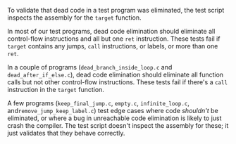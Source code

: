 To validate that dead code in a test program was eliminated, the test script inspects the assembly for the `target` function.

In most of our test programs, dead code elimination should eliminate all control-flow instructions and all but one `ret` instruction. These tests fail if `target` contains any jumps, `call` instructions, or labels, or more than one `ret`.

In a couple of programs (`dead_branch_inside_loop.c` and `dead_after_if_else.c`), dead code elimination should eliminate all function calls but not other control-flow instructions.
These tests fail if there's a `call` instruction in the `target` function.

A few programs (`keep_final_jump.c`, `empty.c`, `infinite_loop.c`, and`remove_jump_keep_label.c`) test edge cases where code _shouldn't_ be eliminated, or where a bug in unreachable code elimination is likely to just crash the compiler. The test script doesn't inspect the assembly for these; it just validates that they behave correctly.